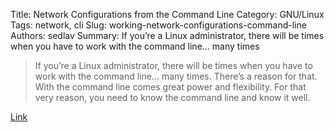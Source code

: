 Title: Network Configurations from the Command Line
Category: GNU/Linux
Tags: network, cli
Slug: working-network-configurations-command-line
Authors: sedlav
Summary:  If you’re a Linux administrator, there will be times when you have to work with the command line… many times

> If you’re a Linux administrator, there will be times when you have to work with the command line… many times. There’s a reason for that. With the command line comes great power and flexibility. For that very reason, you need to know the command line and know it well.

[Link](https://www.linux.com/learn/working-network-configurations-command-line)
